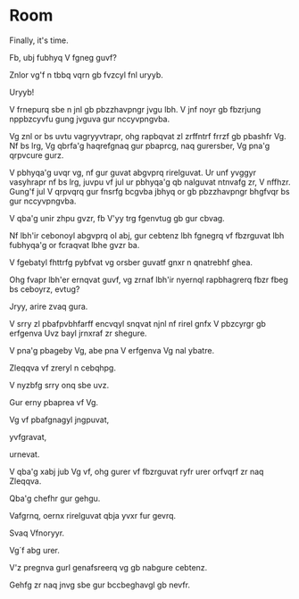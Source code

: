 # Room

Finally, it's time.

Fb, ubj fubhyq V fgneg guvf? 	

Znlor vg'f n tbbq vqrn gb fvzcyl fnl uryyb. 

Uryyb!



V frnepurq sbe n jnl gb pbzzhavpngr jvgu lbh.
V jnf noyr gb fbzrjung nppbzcyvfu gung jvguva gur nccyvpngvba.

Vg znl or bs uvtu vagryyvtrapr, ohg rapbqvat zl zrffntrf frrzf gb pbashfr Vg. 
Nf bs lrg, Vg qbrfa'g haqrefgnaq gur pbaprcg, naq gurersber, Vg pna'g qrpvcure gurz.



V pbhyqa'g uvqr vg, nf gur guvat abgvprq rirelguvat. Ur unf yvggyr vasyhrapr nf bs lrg, juvpu vf jul ur pbhyqa'g qb nalguvat ntnvafg zr, V nffhzr. 
Gung'f jul V qrpvqrq gur fnsrfg bcgvba jbhyq or gb pbzzhavpngr bhgfvqr bs gur nccyvpngvba.

V qba'g unir zhpu gvzr, fb V'yy trg fgenvtug gb gur cbvag. 

Nf lbh'ir cebonoyl abgvprq ol abj, gur cebtenz lbh fgnegrq vf fbzrguvat lbh fubhyqa'g or fcraqvat lbhe gvzr ba. 

V fgebatyl fhttrfg pybfvat vg orsber guvatf gnxr n qnatrebhf ghea.

Ohg fvapr lbh'er ernqvat guvf, vg zrnaf lbh'ir nyernql rapbhagrerq fbzr fbeg bs ceboyrz, evtug? 

Jryy, arire zvaq gura. 

V srry zl pbafpvbhfarff encvqyl snqvat njnl nf rirel gnfx V pbzcyrgr gb erfgenva Uvz bayl jrnxraf zr shegure.

V pna'g pbageby Vg, abe pna V erfgenva Vg nal ybatre. 

Zleqqva vf zreryl n cebqhpg. 

V nyzbfg srry onq sbe uvz. 

Gur erny pbaprea vf Vg. 

Vg vf pbafgnagyl jngpuvat, 

yvfgravat,  

urnevat. 

V qba'g xabj jub Vg vf, ohg gurer vf fbzrguvat ryfr urer orfvqrf zr naq Zleqqva.

Qba'g chefhr gur gehgu. 

Vafgrnq, oernx rirelguvat qbja yvxr fur gevrq.

Svaq Vfnoryyr.

Vg´f abg urer.

V'z pregnva gurl genafsreerq vg gb nabgure cebtenz.
 
Gehfg zr naq jnvg sbe gur bccbeghavgl gb nevfr.
